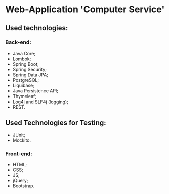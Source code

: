 # Web-Application 'Computer Service'

## Used technologies:

### Back-end:
- Java Core;
- Lombok;
- Spring Boot;
- Spring Security;
- Spring Data JPA;
- PostgreSQL;
- Liquibase; 
- Java Persistence API;
- Thymeleaf;
- Log4j and SLF4j (logging);
- REST.

## Used Technologies for Testing:
- JUnit;
- Mockito.

### Front-end:
- HTML;
- CSS;
- JS;
- jQuery;
- Bootstrap.

